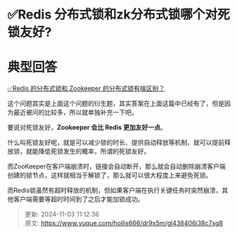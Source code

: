 # ✅Redis 分布式锁和zk分布式锁哪个对死锁友好?

# 典型回答


[✅Redis 的分布式锁和 Zookeeper 的分布式锁有啥区别？](https://www.yuque.com/hollis666/dr9x5m/wa9oz7l84ylazz58)



这个问题其实是上面这个问题的衍生题，其实答案在上面这篇中已经有了，但是因为最近被问的比较多，所以就单独补充一下吧。



要说对死锁友好，**Zookeeper 会比 Redis 更加友好一点**。



什么叫死锁友好呢，就是可以减少锁的时长、提供自动释放等机制，就可以提前释放锁，就能降低死锁发生的概率，所谓的死锁友好。



而ZooKeeper在客户端崩溃时，链接会自动断开，那么就会自动删除崩溃客户端创建的锁节点，这样就相当于解锁了，那么就可以很大程度上来避免死锁。



而Redis锁虽然有超时释放的机制，但如果客户端在执行关键任务时突然崩溃，其他客户端需要等超时时间到了之后才能加锁成功。



> 更新: 2024-11-03 11:12:36  
> 原文: <https://www.yuque.com/hollis666/dr9x5m/gl438406i38c7xg8>